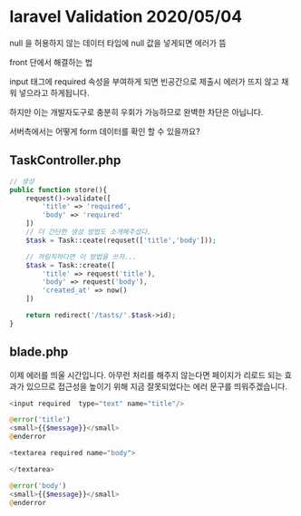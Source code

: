 # laravel Validation 2020/05/04

null 을 허용하지 않는 데이터 타입에 null 값을 넣게되면 에러가 뜸

front 단에서 해결하는 법

input 태그에 required 속성을 부여하게 되면 빈공간으로 제출시 에러가 뜨지 않고 채워 넣으라고 하게됩니다.

하지만 이는 개발자도구로 충분히 우회가 가능하므로 완벽한 차단은 아닙니다.

서버측에서는 어떻게 form 데이터를 확인 할 수 있을까요?

## TaskController.php

```php
// 생성
public function store(){
    request()->validate([
        'title' => 'required',
        'body' => 'required'
    ])
    // 더 간단한 생성 방법도 소개해주셨다.
    $task = Task::ceate(requset(['title','body']));

    // 꺼림칙하다면 이 방법을 쓰자...
    $task = Task::create([
        'title' => request('title'),
        'body' => request('body'),
        'created_at' => now()
    ])

    return redirect('/tasts/'.$task->id);
}

```

## blade.php

이제 에러를 띄울 시간입니다. 아무런 처리를 해주지 않는다면 페이지가 리로드 되는 효과가 있으므로 접근성을 높이기 위해 지금 잘못되었다는 에러 문구를 띄워주겠습니다.

```php
<input required  type="text" name="title"/>

@error('title')
<small>{{$message}}</small>
@enderror

<textarea required name="body">

</textarea>

@error('body')
<small>{{$message}}</small>
@enderror

```
